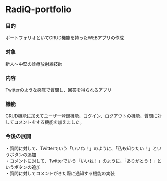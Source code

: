 # RadiQ-portfolio

### 目的
ポートフォリオといてCRUD機能を持ったWEBアプリの作成

### 対象
新人〜中堅の診療放射線技師

### 内容
Twitterのような感覚で質問し、回答を得られるアプリ

### 機能
CRUD機能に加えてユーザー登録機能、ログイン、ログアウトの機能、質問に対してコメントをする機能を加えました。


### 今後の展開
・質問に対して、Twitterでいう「いいね！」のように、「私も知りたい！」というボタンの追加 <br>
・コメントに対して、Twitterでいう「いいね！」のように、「ありがとう！」というボタンの追加<br>
・質問に対してコメントがきた際に通知する機能の実装<br>
